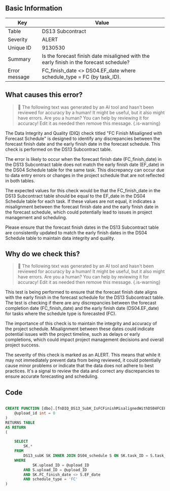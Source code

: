 ## Basic Information
| Key         | Value          |
|-------------|----------------|
| Table       | DS13 Subcontract |
| Severity    | ALERT |
| Unique ID   | 9130530   |
| Summary     | Is the forecast finish date misaligned with the early finish in the forecast schedule? |
| Error message | FC_finish_date <> DS04.EF_date where schedule_type = FC (by task_ID). |

## What causes this error?

> :robot: The following text was generated by an AI tool and hasn't been reviewed for accuracy by a human! It might be useful, but it also might have errors. Are you a human? You can help by reviewing it for accuracy! Edit it as needed then remove this message.
{.is-warning}

The Data Integrity and Quality (DIQ) check titled "FC Finish Misaligned with Forecast Schedule" is designed to identify any discrepancies between the forecast finish date and the early finish date in the forecast schedule. This check is performed on the DS13 Subcontract table.

The error is likely to occur when the forecast finish date (FC_finish_date) in the DS13 Subcontract table does not match the early finish date (EF_date) in the DS04 Schedule table for the same task. This discrepancy can occur due to data entry errors or changes in the project schedule that are not reflected in both tables.

The expected values for this check would be that the FC_finish_date in the DS13 Subcontract table should be equal to the EF_date in the DS04 Schedule table for each task. If these values are not equal, it indicates a misalignment between the forecast finish date and the early finish date in the forecast schedule, which could potentially lead to issues in project management and scheduling. 

Please ensure that the forecast finish dates in the DS13 Subcontract table are consistently updated to match the early finish dates in the DS04 Schedule table to maintain data integrity and quality.
## Why do we check this?

> :robot: The following text was generated by an AI tool and hasn't been reviewed for accuracy by a human! It might be useful, but it also might have errors. Are you a human? You can help by reviewing it for accuracy! Edit it as needed then remove this message.
{.is-warning}

This test is being performed to ensure that the forecast finish date aligns with the early finish in the forecast schedule for the DS13 Subcontract table. The test is checking if there are any discrepancies between the forecast completion date (FC_finish_date) and the early finish date (DS04.EF_date) for tasks where the schedule type is forecasted (FC).

The importance of this check is to maintain the integrity and accuracy of the project schedule. Misalignment between these dates could indicate potential issues with the project timeline, such as delays or early completions, which could impact project management decisions and overall project success. 

The severity of this check is marked as an ALERT. This means that while it may not immediately prevent data from being reviewed, it could potentially cause minor problems or indicate that the data does not adhere to best practices. It's a signal to review the data and correct any discrepancies to ensure accurate forecasting and scheduling.
## Code

```sql

CREATE FUNCTION [dbo].[fnDIQ_DS13_SubK_IsFCFinishMisalignedWithDS04FCEF] (
	@upload_id int = 0
)
RETURNS TABLE
AS RETURN
(
	
	SELECT
		SK.*
	FROM 
		DS13_subK SK INNER JOIN DS04_schedule S ON SK.task_ID = S.task_ID
	WHERE 
			SK.upload_ID = @upload_ID 
		AND S.upload_ID = @upload_ID
		AND SK.FC_finish_date <> S.EF_date
		AND schedule_type = 'FC'
)
```

